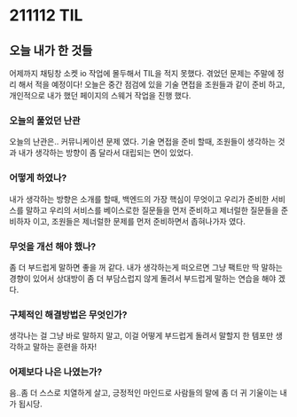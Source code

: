 # 211112 TIL

## 오늘 내가 한 것들
어제까지 채팅창 소켓 io 작업에 몰두해서 
TIL을 적지 못했다.
겪었던 문제는 주말에 정리 해서 적을 예정이다!
오늘은 중간 점검에 있을
기술 면접을 조원들과 같이 준비 하고,
개인적으로 내가 했던 페이지의 스웨거 작업을 진행 했다.

### 오늘의 풀었던 난관
오늘의 난관은..
커뮤니케이션 문제 였다.
기술 면접을 준비 할때,
조원들이 생각하는 것과 내가 생각하는 방향이 좀 달라서 대립되는 면이 있었다.

### 어떻게 하였나?
내가 생각하는 방향은 소개를 할때,
백엔드의 가장 핵심이 무엇이고 우리가 준비한 서비스를 말하고 우리의 서비스를 베이스로한 질문들을 먼저 준비하고 제너럴한 질문들을 준비하자 이고,
조원들은 제너럴한 문제를 먼저 준비하면서 좁혀나가자 였다.

### 무엇을 개선 해야 했나?
좀 더 부드럽게 말하면 좋을 꺼 같다.
내가 생각하는게 떠오르면 그냥 팩트만 딱 말하는 경향이 있어서
상대방이 좀 더 부담스럽지 않게 돌려서 부드럽게 말하는 연습을 해야 겠다.

### 구체적인 해결방법은 무엇인가?
생각나는 걸 그냥 바로 말하지 말고,
이걸 어떻게 부드럽게 돌려서 말할지 한 템포만 생각하고
말하는 훈련을 하자!

### 어제보다 나은 나였는가?
음..좀 더 스스로 치열하게 살고,
긍정적인 마인드로 
사람들의 말에 좀 더 귀 기울이는 내가 됩시당. 